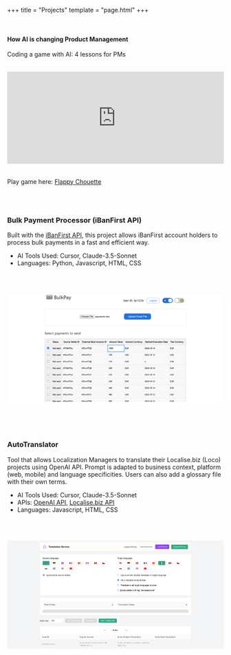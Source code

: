 +++
title = "Projects"
template = "page.html"
+++

<br/>

#### How AI is changing Product Management

Coding a game with AI: 4 lessons for PMs

<div class="media-grid">
    <div class="media-item" style="max-width: 800px; margin: 0 auto; width: 100%; display: flex; justify-content: center;">
        <div style="position: relative; width: 100%; padding-bottom: 42.55%; background-color: transparent;">
            <iframe 
                style="position: absolute; top: 0; right: 0; bottom: 0; left: 0; margin: auto; width: 100%; height: 100%;" 
                src="https://www.youtube.com/embed/R_MQ03YBCJ8?controls=1&modestbranding=1&rel=0&showinfo=0&iv_load_policy=3" 
                frameborder="0" 
                allowfullscreen>
            </iframe>
        </div>
    </div>
</div>

Play game here: [Flappy Chouette](https://flappychouette.fun/)


<br/>
<br/>

### Bulk Payment Processor (iBanFirst API)
Built with the [iBanFirst API](https://docs.ibanfirst.com/), this project allows iBanFirst account holders to process bulk payments in a fast and efficient way.

- AI Tools Used: Cursor, Claude-3.5-Sonnet
- Languages: Python, Javascript, HTML, CSS

<br/>

<div class="media-grid">
    <div class="media-item">
        <img src="/images/bulkpay.png" alt="Bulk Payment Processor" loading="lazy" width="100%">
    </div>
</div>

<br/>
<br/>

### AutoTranslator
Tool that allows Localization Managers to translate their Localise.biz (Loco) projects using OpenAI API. Prompt is adapted to business context, platform (web, mobile) and language specificities. Users can also add a glossary file with their own terms.

- AI Tools Used: Cursor, Claude-3.5-Sonnet
- APIs: [OpenAI API](https://platform.openai.com/docs/api-reference/introduction), [Localise.biz API](https://localise.biz/api)
- Languages: Javascript, HTML, CSS

<br/>

<div class="media-grid">
    <div class="media-item">
        <img src="/images/autotranslator.png" alt="AutoTranslator" loading="lazy" width="100%">
    </div>
</div>

<br/>


<style>

.media-grid {
    display: grid;
    gap: 2rem;
    margin: 2rem 0;
}

/* Video container takes full width */
.media-grid:first-of-type {
    display: block !important;
}

/* Images are in a 2-column grid */
.media-grid:last-of-type {
    grid-template-columns: repeat(2, 1fr);
}

/* Make last item full width if it's alone in its row */
.media-grid:last-of-type .media-item:last-child:nth-child(2n + 1) {
    grid-column: 1 / -1;
}

.media-item {
    display: flex;
    justify-content: center;
    align-items: center;
}

.media-item img, 
.media-item video {
    width: 100%;
    height: 100%;
    object-fit: cover;
    border: none !important;
    outline: none !important;
    align-self: center;
}
</style>